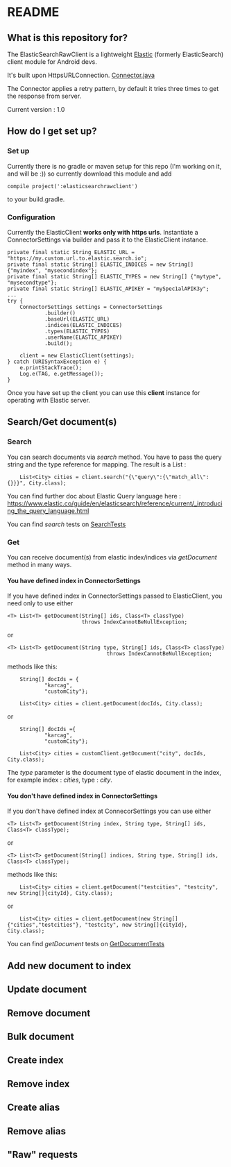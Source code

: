 # README #

## What is this repository for? ##

The ElasticSearchRawClient is a lightweight [Elastic](https://www.elastic.co/blog/no-sql-yes-search) (formerly ElasticSearch) client module for Android devs.

It's built upon HttpsURLConnection. [Connector.java](https://github.com/silverforge/ElasticRawClient/blob/master/elasticsearchrawclient/src/main/java/com/silverforge/elasticsearchrawclient/connector/Connector.java)

The Connector applies a retry pattern, by default it tries three times to get the response from server. 


Current version : 1.0

## How do I get set up? ##

### Set up ###
Currently there is no gradle or maven setup for this repo (I'm working on it, and will be :)) so  currently download this module and add

	compile project(':elasticsearchrawclient')

to your build.gradle.

### Configuration ###

Currently the ElasticClient **works only with https urls**.
Instantiate a ConnectorSettings via builder and pass it to the ElasticClient instance.

    private final static String ELASTIC_URL = "https://my.custom.url.to.elastic.search.io";
    private final static String[] ELASTIC_INDICES = new String[] {"myindex", "mysecondindex"};
    private final static String[] ELASTIC_TYPES = new String[] {"mytype", "mysecondtype"};
    private final static String[] ELASTIC_APIKEY = "mySpec1alAPIK3y";
    ...
    try {
        ConnectorSettings settings = ConnectorSettings
                .builder()
                .baseUrl(ELASTIC_URL)
                .indices(ELASTIC_INDICES)
                .types(ELASTIC_TYPES)
                .userName(ELASTIC_APIKEY)
                .build();

        client = new ElasticClient(settings);
    } catch (URISyntaxException e) {
        e.printStackTrace();
        Log.e(TAG, e.getMessage());
    }


Once you have set up the client you can use this **client** instance for operating with Elastic server.


## Search/Get document(s) ##

### Search ###

You can search documents via *search* method. You have to pass the query string and the type reference for mapping. The result is a List<T> :

        List<City> cities = client.search("{\"query\":{\"match_all\": {}}}", City.class);

You can find further doc about Elastic Query language here : https://www.elastic.co/guide/en/elasticsearch/reference/current/_introducing_the_query_language.html


You can find *search* tests on [SearchTests](https://github.com/silverforge/ElasticRawClient/blob/master/elasticsearchrawclient/src/test/java/com/silverforge/elasticsearchrawclient/elasticFacade/ElasticClientSearchTest.java)


### Get ###

You can receive document(s) from elastic index/indices via *getDocument* method in many ways.

#### You have defined index in ConnectorSettings ####

If you have defined index in ConnectorSettings passed to ElasticClient, you need only to use either 

	<T> List<T> getDocument(String[] ids, Class<T> classType)
                            throws IndexCannotBeNullException;
or

	<T> List<T> getDocument(String type, String[] ids, Class<T> classType)
                                    throws IndexCannotBeNullException;

methods like this:

        String[] docIds = {
                "karcag",
                "customCity"};

        List<City> cities = client.getDocument(docIds, City.class);


or

        String[] docIds ={
                "karcag",
                "customCity"};

        List<City> cities = customClient.getDocument("city", docIds, City.class);

The *type* parameter is the document type of elastic document in the index, for example index : *cities*, type : *city*.


#### You don't have defined index in ConnectorSettings ####

If you don't have defined index at ConnecorSettings you can use either

	<T> List<T> getDocument(String index, String type, String[] ids, Class<T> classType);
or

	<T> List<T> getDocument(String[] indices, String type, String[] ids, Class<T> classType);

methods like this:

        List<City> cities = client.getDocument("testcities", "testcity", new String[]{cityId}, City.class);
or

        List<City> cities = client.getDocument(new String[] {"cities","testcities"}, "testcity", new String[]{cityId}, City.class);


You can find *getDocument* tests on [GetDocumentTests](https://github.com/silverforge/ElasticRawClient/blob/master/elasticsearchrawclient/src/test/java/com/silverforge/elasticsearchrawclient/elasticFacade/ElasticClientGetDocumentTest.java)


## Add new document to index ##

## Update document ##

## Remove document ##

## Bulk document ##

## Create index ##

## Remove index ##

## Create alias ##

## Remove alias ##

## "Raw" requests ##


